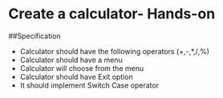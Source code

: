 # Create a calculator- Hands-on

##Specification

- Calculator should have the following operators (+,-,*,/,%)
- Calculator should have a menu
- Calculator will choose from the menu
- Calculator should have Exit option
- It should implement Switch Case operator